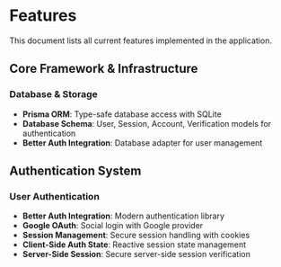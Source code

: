 # Features

This document lists all current features implemented in the application.

## Core Framework & Infrastructure

### Database & Storage

- **Prisma ORM**: Type-safe database access with SQLite
- **Database Schema**: User, Session, Account, Verification models for authentication
- **Better Auth Integration**: Database adapter for user management

## Authentication System

### User Authentication

- **Better Auth Integration**: Modern authentication library
- **Google OAuth**: Social login with Google provider
- **Session Management**: Secure session handling with cookies
- **Client-Side Auth State**: Reactive session state management
- **Server-Side Session**: Secure server-side session verification
